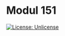 # Modul 151

 [![License: Unlicense](https://img.shields.io/github/license/ursinn/schule-m151)](http://unlicense.org/)
